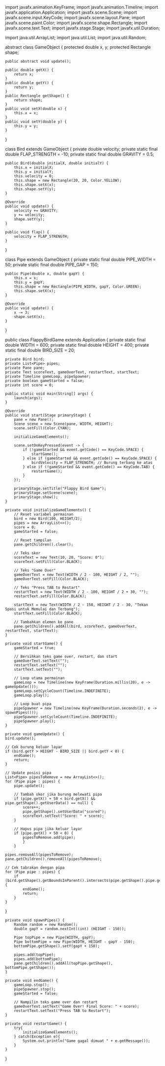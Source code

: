 import javafx.animation.KeyFrame;
import javafx.animation.Timeline;
import javafx.application.Application;
import javafx.scene.Scene;
import javafx.scene.input.KeyCode;
import javafx.scene.layout.Pane;
import javafx.scene.paint.Color;
import javafx.scene.shape.Rectangle;
import javafx.scene.text.Text;
import javafx.stage.Stage;
import javafx.util.Duration;

import java.util.ArrayList;
import java.util.List;
import java.util.Random;

abstract class GameObject {
    protected double x, y;
    protected Rectangle shape;

    public abstract void update();  

    public double getX() {
        return x;
    }
    public double getY() {
        return y;
    }
    public Rectangle getShape() {
        return shape;
    }
    public void setX(double x) {
        this.x = x;
    }
    public void setY(double y) {
        this.y = y;
    }
}

class Bird extends GameObject {
    private double velocity;
    private static final double FLAP_STRENGTH = -10;
    private static final double GRAVITY = 0.5;

    public Bird(double initialX, double initialY) {
        this.x = initialX;
        this.y = initialY;
        this.velocity = 0;
        this.shape = new Rectangle(20, 20, Color.YELLOW);
        this.shape.setX(x);
        this.shape.setY(y);
    }

    @Override
    public void update() {
        velocity += GRAVITY;
        y += velocity;
        shape.setY(y);
    }

    public void flap() {
        velocity = FLAP_STRENGTH;
    }
}

class Pipe extends GameObject {
    private static final double PIPE_WIDTH = 50;
    private static final double PIPE_GAP = 150;

    public Pipe(double x, double gapY) {
        this.x = x;
        this.y = gapY;
        this.shape = new Rectangle(PIPE_WIDTH, gapY, Color.GREEN);
        this.shape.setX(x);
    }

    @Override
    public void update() {
        x -= 3;
        shape.setX(x);
    }
}

public class FlappyBirdGame extends Application {
    private static final double WIDTH = 600;
    private static final double HEIGHT = 400;
    private static final double BIRD_SIZE = 20;

    private Bird bird;
    private List<Pipe> pipes;
    private Pane pane;
    private Text scoreText, gameOverText, restartText, startText;
    private Timeline gameLoop, pipeSpawner;
    private boolean gameStarted = false;
    private int score = 0;

    public static void main(String[] args) {
        launch(args);
    }

    @Override
    public void start(Stage primaryStage) {
        pane = new Pane();
        Scene scene = new Scene(pane, WIDTH, HEIGHT);
        scene.setFill(Color.CYAN);

        initializeGameElements();

        scene.setOnKeyPressed(event -> {
            if (!gameStarted && event.getCode() == KeyCode.SPACE) {
                startGame();
            } else if (gameStarted && event.getCode() == KeyCode.SPACE) {
                birdVelocity = FLAP_STRENGTH; // Burung terbang ke atas
            } else if (!gameStarted && event.getCode() == KeyCode.TAB) {
                restartGame();
            }
        });

        primaryStage.setTitle("Flappy Bird Game");
        primaryStage.setScene(scene);
        primaryStage.show();
    }

    private void initializeGameElements() {
        // Reset variabel permainan
        bird = new Bird(100, HEIGHT/2);
        pipes = new ArrayList<>();
        score = 0;
        gameStarted = false;

        // Reset tampilan
        pane.getChildren().clear();

        // Teks skor
        scoreText = new Text(10, 20, "Score: 0");
        scoreText.setFill(Color.BLACK);

        // Teks "Game Over"
        gameOverText = new Text(WIDTH / 2 - 100, HEIGHT / 2, "");
        gameOverText.setFill(Color.BLACK);

        // Teks "Press TAB to Restart"
        restartText = new Text(WIDTH / 2 - 100, HEIGHT / 2 + 30, "");
        restartText.setFill(Color.BLACK);

        startText = new Text(WIDTH / 2 - 150, HEIGHT / 2 - 30, "Tekan Spasi untuk Memulai dan Terbang");
        startText.setFill(Color.BLACK);

        // Tambahkan elemen ke pane
        pane.getChildren().addAll(bird, scoreText, gameOverText, restartText, startText);
    }

    private void startGame() {
        gameStarted = true;

        // Bersihkan teks game over, restart, dan start
        gameOverText.setText("");
        restartText.setText("");
        startText.setText("");

        // Loop utama permainan
        gameLoop = new Timeline(new KeyFrame(Duration.millis(20), e -> gameUpdate()));
        gameLoop.setCycleCount(Timeline.INDEFINITE);
        gameLoop.play();

        // Loop buat pipa
        pipeSpawner = new Timeline(new KeyFrame(Duration.seconds(2), e -> spawnPipes()));
        pipeSpawner.setCycleCount(Timeline.INDEFINITE);
        pipeSpawner.play();
    }

    private void gameUpdate() {
    bird.update();
    
    // Cek burung keluar layar
    if (bird.getY > HEIGHT - BIRD_SIZE || bird.getY < 0) {
        endGame();
        return;
    }

    // Update posisi pipa
    List<Pipe> pipesToRemove = new ArrayList<>();
    for (Pipe pipe : pipes) {
        pipe.update();

        // Tambah skor jika burung melewati pipa
        if (pipe.getX() + 50 < bird.getX() && pipe.getShape().getUserData() == null) {
            score++;
            pipe.getShape().setUserData("scored");
            scoreText.setText("Score: " + score);
        }

        // Hapus pipa jika keluar layar
        if (pipe.getX() + 50 < 0) {
            pipesToRemove.add(pipe);
            }
        }

    pipes.removeAll(pipesToRemove);
    pane.getChildren().removeAll(pipesToRemove);

    // Cek tabrakan dengan pipa
    for (Pipe pipe : pipes) {
        if (bird.getShape().getBoundsInParent().intersects(pipe.getShape().pipe.getBoundsInParent())) {
            endGame();
            return;
        }
    }
}

    private void spawnPipes() {
        Random random = new Random();
        double gapY = random.nextInt((int) (HEIGHT - 150));

        Pipe topPipe = new Pipe(WIDTH, gapY);
        Pipe bottomPipe = new Pipe(WIDTH, HEIGHT - gapY - 150);
        bottomPipe.getShape().setY(gapY + 150);

        pipes.add(topPipe);
        pipes.add(bottomPipe);
        pane.getChildren().addAll(topPipe.getShape(), bottomPipe.getShape());
    }

    private void endGame() {
        gameLoop.stop();
        pipeSpawner.stop();
        gameStarted = false;

        // Nampilin teks game over dan restart
        gameOverText.setText("Game Over! Final Score: " + score);
        restartText.setText("Press TAB to Restart");
    }

    private void restartGame() {
        try{
            initializeGameElements();
        } catch(Exception e){
            System.out.println("Game gagal dimuat " + e.getMessage());
        }
    }
}
